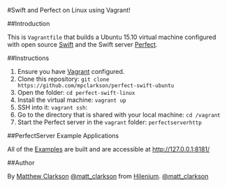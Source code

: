 #Swift and Perfect on Linux using Vagrant!

##Introduction

This is `Vagrantfile` that builds a Ubuntu 15.10 virtual machine configured with open source [Swift](http://swift.org) and the Swift server [Perfect](https://github.com/PerfectlySoft/Perfect).

##Instructions

1. Ensure you have [Vagrant](https://www.vagrantup.com) configured.
2. Clone this repository:
`git clone https://github.com/mpclarkson/perfect-swift-ubuntu`
3. Open the folder:
`cd perfect-swift-linux`
4. Install the virtual machine:
`vagrant up`
5. SSH into it:
`vagrant ssh`:
6. Go to the directory that is shared with your local machine:
`cd /vagrant`
7. Start the Perfect server in the `vagrant` folder:
`perfectserverhttp`

##PerfectServer Example Applications

All of the [Examples](https://github.com/PerfectlySoft/Perfect/tree/master/Examples) are built and are accessible at http://127.0.0.1:8181/


##Author

By [Matthew Clarkson](http://mpclarkson.github.io/) [@matt_clarkson](https://twitter.com/matt_clarkson) from [Hilenium](http://hilenium.com). [@matt_clarkson](https://twitter.com/matt_clarkson)
